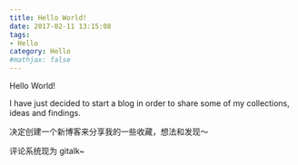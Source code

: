 ```yaml
---
title: Hello World!
date: 2017-02-11 13:15:08
tags:
- Hello
category: Hello
#mathjax: false
---
```

Hello World!

I have just decided to start a blog in order to share some of my collections, ideas and findings. 

决定创建一个新博客来分享我的一些收藏，想法和发现～

评论系统现为 gitalk~